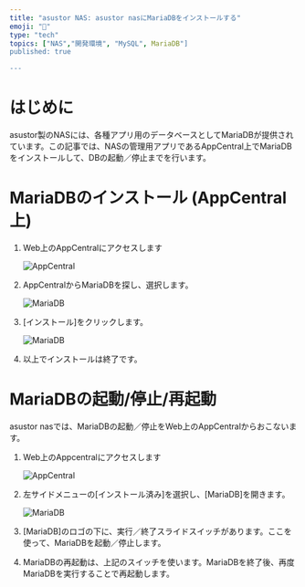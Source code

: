 ```yaml
---
title: "asustor NAS: asustor nasにMariaDBをインストールする"
emoji: "🍆"
type: "tech"
topics: ["NAS","開発環境", "MySQL", MariaDB"]
published: true

---
```


# はじめに

asustor製のNASには、各種アプリ用のデータベースとしてMariaDBが提供されています。この記事では、NASの管理用アプリであるAppCentral上でMariaDBをインストールして、DBの起動／停止までを行います。 

# MariaDBのインストール (AppCentral上)

1. Web上のAppCentralにアクセスします
   
   ![AppCentral](https://storage.googleapis.com/zenn-user-upload/v4c4y3aq0yd0jhb1g9397h3keijz)
   
   


2. AppCentralからMariaDBを探し、選択します。
    
    
    ![MariaDB](https://storage.googleapis.com/zenn-user-upload/52hhzcpnzboyk70r4155nbc0votm)
    
    


3. [インストール]をクリックします。
    
    
    ![MariaDB](https://storage.googleapis.com/zenn-user-upload/uwxiqe4cbg1lrq0vnfsnndvi3zr9)
    
    


4. 以上でインストールは終了です。

# MariaDBの起動/停止/再起動

asustor nasでは、MariaDBの起動／停止をWeb上のAppCentralからおこないます。



1. Web上のAppcentralにアクセスします
    
    
    ![AppCentral](https://storage.googleapis.com/zenn-user-upload/v4c4y3aq0yd0jhb1g9397h3keijz)
    
    


2. 左サイドメニューの[インストール済み]を選択し、[MariaDB]を開きます。
     
     ![MariaDB](https://storage.googleapis.com/zenn-user-upload/y7okgbbbztmjxxq55yv8ty72or5w)
     
     


3. [MariaDB]のロゴの下に、実行／終了スライドスイッチがあります。ここを使って、MariaDBを起動／停止します。

   


4. MariaDBの再起動は、上記のスイッチを使います。MariaDBを終了後、再度MariaDBを実行することで再起動します。

   

